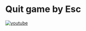 # Quit game by Esc
[![youtube](https://img.youtube.com/vi/WLJh4HTokrI/0.jpg)](http://www.youtube.com/watch?v=WLJh4HTokrI "Quit game by Esc")
